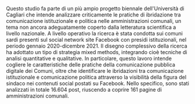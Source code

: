Questo studio fa parte di un più ampio progetto biennale dell'Università di Cagliari che intende analizzare criticamente le pratiche di ibridazione tra comunicazione istituzionale e politica nelle amministrazioni comunali, un tema non ancora adeguatamente coperto dalla letteratura scientifica a livello nazionale. A livello operativo la ricerca è stata condotta sui comuni sardi presenti sul social network site Facebook con presidi istituzionali, nel periodo gennaio 2020-dicembre 2021. Il disegno complessivo della ricerca ha adottato un tipo di strategia mixed methods, integrando cioè tecniche di analisi quantitative e qualitative.
In particolare, questo lavoro intende cogliere le caratteristiche delle pratiche della comunicazione pubblica digitale dei Comuni, oltre che identificare le ibridazioni tra comunicazione istituzionale e comunicazione politica attraverso la visibilità della figura del sindaco nei contenuti social postati su Facebook.
Nello specifico, sono stati analizzati in totale 16.604 post, riuscendo a coprire 161 pagine di amministrazioni comunali.
